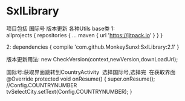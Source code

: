 # SxlLibrary
项目包括 
    国际号 
    版本更新 
    各种Utils 
    base类
 1:   
	allprojects {
		repositories {
			...
			maven { url 'https://jitpack.io' }
		}
	}

2:
	dependencies {
	        compile 'com.github.MonkeySunxl:SxlLibrary:2.1'
	}
  
  版本更新用法:
      new CheckVersion(context,newVersion,downLoadUrl);
    
  国际号:获取界面跳转到CountryActivity  选择国际号,选择完  在获取界面  
  @Override
    protected void onResume() {
        super.onResume();
	//Config.COUNTRYNUMBER
        tvSelectCity.setText(Config.COUNTRYNUMBER);
    }  
